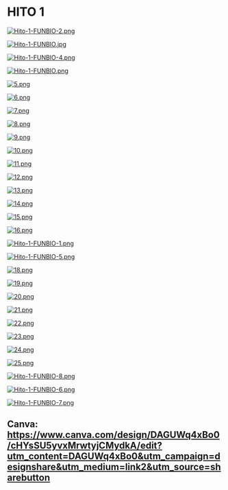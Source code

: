 # HITO 1

[![Hito-1-FUNBIO-2.png](https://i.postimg.cc/D0qqFg3x/Hito-1-FUNBIO-2.png)](https://postimg.cc/q6vtx2RK)

[![Hito-1-FUNBIO.jpg](https://i.postimg.cc/SQ5F3fgW/Hito-1-FUNBIO.jpg)](https://postimg.cc/hh957TWj)

[![Hito-1-FUNBIO-4.png](https://i.postimg.cc/g2BLC56Y/Hito-1-FUNBIO-4.png)](https://postimg.cc/VJnNMKRT)

[![Hito-1-FUNBIO.png](https://i.postimg.cc/Dzy7nyLs/Hito-1-FUNBIO.png)](https://postimg.cc/xX7wPQsT)

[![5.png](https://i.postimg.cc/HsXM73Kz/5.png)](https://postimg.cc/7fPhF1qJ)

[![6.png](https://i.postimg.cc/43q4PRH9/6.png)](https://postimg.cc/67VN6S0W)

[![7.png](https://i.postimg.cc/2yfkpdwj/7.png)](https://postimg.cc/VrDQnCp2)

[![8.png](https://i.postimg.cc/y6F6m51D/8.png)](https://postimg.cc/vDZdM06y)

[![9.png](https://i.postimg.cc/bNpy3Tr3/9.png)](https://postimg.cc/JtYChjbk)

[![10.png](https://i.postimg.cc/FHK9QHjS/10.png)](https://postimg.cc/XpTMf31N)

[![11.png](https://i.postimg.cc/XYDnN68z/11.png)](https://postimg.cc/fVXG5F1c)

[![12.png](https://i.postimg.cc/SK2kJ11N/12.png)](https://postimg.cc/qtT9Fwd9)

[![13.png](https://i.postimg.cc/wvDzkydC/13.png)](https://postimg.cc/G836LptK)

[![14.png](https://i.postimg.cc/HnHgvYYV/14.png)](https://postimg.cc/r0h3KLtk)

[![15.png](https://i.postimg.cc/MZbxMQ5R/15.png)](https://postimg.cc/14tbb4L5)

[![16.png](https://i.postimg.cc/wTqzhj4r/16.png)](https://postimg.cc/t7M8bpjd)

[![Hito-1-FUNBIO-1.png](https://i.postimg.cc/vT8K6c8L/Hito-1-FUNBIO-1.png)](https://postimg.cc/CBt73Mqz)

[![Hito-1-FUNBIO-5.png](https://i.postimg.cc/v8LgYD62/Hito-1-FUNBIO-5.png)](https://postimg.cc/s1xDKjm5)

[![18.png](https://i.postimg.cc/jSCrFkbQ/18.png)](https://postimg.cc/gx95wsrn)

[![19.png](https://i.postimg.cc/Ls1FHYhJ/19.png)](https://postimg.cc/JyM2xhN8)

[![20.png](https://i.postimg.cc/8zxxnpwN/20.png)](https://postimg.cc/nXYdXt6P)

[![21.png](https://i.postimg.cc/tCTfqZM9/21.png)](https://postimg.cc/hhkMMjnY)

[![22.png](https://i.postimg.cc/tCMcYqKW/22.png)](https://postimg.cc/KRtfW2v8)

[![23.png](https://i.postimg.cc/y83b9qK5/23.png)](https://postimg.cc/cvZhybrM)

[![24.png](https://i.postimg.cc/63tjDyZJ/24.png)](https://postimg.cc/xkp3mjgt)

[![25.png](https://i.postimg.cc/769sDw1C/25.png)](https://postimg.cc/5YHqScR1)

[![Hito-1-FUNBIO-8.png](https://i.postimg.cc/KzhjFycy/Hito-1-FUNBIO-8.png)](https://postimg.cc/zLp8S6Rd)

[![Hito-1-FUNBIO-6.png](https://i.postimg.cc/t4f7SxLJ/Hito-1-FUNBIO-6.png)](https://postimg.cc/QFQXVHNZ)

[![Hito-1-FUNBIO-7.png](https://i.postimg.cc/bvtrKvhT/Hito-1-FUNBIO-7.png)](https://postimg.cc/4KXXcsn7)









## Canva: https://www.canva.com/design/DAGUWq4xBo0/cHYsSU5yvxMrwtyjCMydkA/edit?utm_content=DAGUWq4xBo0&utm_campaign=designshare&utm_medium=link2&utm_source=sharebutton
